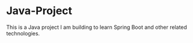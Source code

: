 # Java-Project
This is a Java project I am building to learn Spring Boot and other related technologies.
